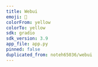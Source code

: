 ```yaml
---
title: Webui
emoji: 🚧
colorFrom: yellow
colorTo: yellow
sdk: gradio
sdk_version: 3.9
app_file: app.py
pinned: false
duplicated_from: noteh65036/webui
---
```

